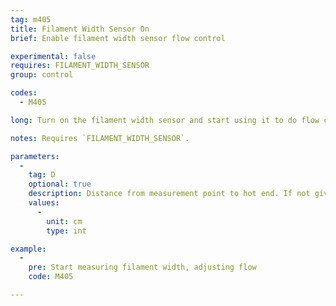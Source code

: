 ```yaml
---
tag: m405
title: Filament Width Sensor On
brief: Enable filament width sensor flow control

experimental: false
requires: FILAMENT_WIDTH_SENSOR
group: control

codes:
  - M405

long: Turn on the filament width sensor and start using it to do flow control. Initially, the filament between the sensor and the hot-end will be treated as the nominal width.

notes: Requires `FILAMENT_WIDTH_SENSOR`.

parameters:
  -
    tag: D
    optional: true
    description: Distance from measurement point to hot end. If not given, the previous value will be used. The default startup value is set by `MEASUREMENT_DELAY_CM`.
    values:
      -
        unit: cm
        type: int

example:
  -
    pre: Start measuring filament width, adjusting flow
    code: M405

---
```

